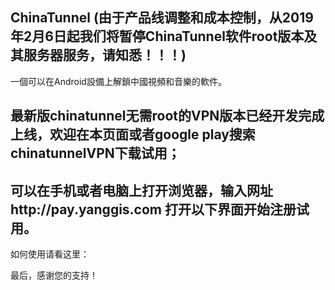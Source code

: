## ChinaTunnel (由于产品线调整和成本控制，从2019年2月6日起我们将暂停ChinaTunnel软件root版本及其服务器服务，请知悉！！！)

一個可以在Android設備上解鎖中國視頻和音樂的軟件。

## 最新版chinatunnel无需root的VPN版本已经开发完成上线，欢迎在本页面或者google play搜索chinatunnelVPN下载试用；

## 可以在手机或者电脑上打开浏览器，输入网址http://pay.yanggis.com   打开以下界面开始注册试用。

如何使用请看这里：

最后，感谢您的支持！
